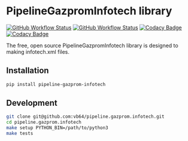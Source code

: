 # PipelineGazpromInfotech library

[![GitHub Workflow Status](https://img.shields.io/github/actions/workflow/status/vb64/pipeline.gazprom.infotech/pep257.yml?label=Pep257&style=plastic&branch=main)](https://github.com/vb64/pipeline.gazprom.infotech/actions?query=workflow%3Apep257)
[![GitHub Workflow Status](https://img.shields.io/github/actions/workflow/status/vb64/pipeline.gazprom.infotech/py3.yml?label=Python%203.8-3.13&style=plastic&branch=main)](https://github.com/vb64/pipeline.gazprom.infotech/actions?query=workflow%3Apy3)
[![Codacy Badge](https://app.codacy.com/project/badge/Coverage/6a82eaf82a6448f9ac8e9b73f8976eb2)](https://app.codacy.com/gh/vb64/pipeline.gazprom.infotech/dashboard?utm_source=gh&utm_medium=referral&utm_content=&utm_campaign=Badge_coverage)
[![Codacy Badge](https://app.codacy.com/project/badge/Grade/6a82eaf82a6448f9ac8e9b73f8976eb2)](https://app.codacy.com/gh/vb64/pipeline.gazprom.infotech/dashboard?utm_source=gh&utm_medium=referral&utm_content=&utm_campaign=Badge_grade)

The free, open source PipelineGazpromInfotech library is designed to making infotech.xml files.

## Installation

```bash
pip install pipeline-gazprom-infotech
```

## Development

```bash
git clone git@github.com:vb64/pipeline.gazprom.infotech.git
cd pipeline.gazprom.infotech
make setup PYTHON_BIN=/path/to/python3
make tests
```

